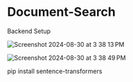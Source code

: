 # Document-Search



Backend Setup

![Screenshot 2024-08-30 at 3 38 13 PM](https://github.com/user-attachments/assets/678b5a60-c278-4b48-af58-49161ff43ae4)

![Screenshot 2024-08-30 at 3 38 49 PM](https://github.com/user-attachments/assets/f908441c-9001-46e6-a2dc-30b100f10c71)

pip install sentence-transformers
